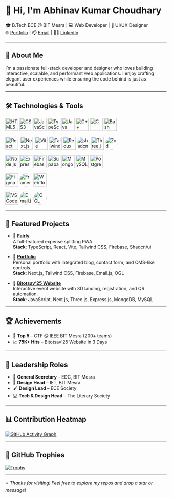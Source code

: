 # 👋 Hi, I'm Abhinav Kumar Choudhary

🎓 B.Tech ECE @ BIT Mesra | 💻 Web Developer | 🎨 UI/UX Designer  
🌐 [Portfolio](https://abhi1264.vercel.app/) | 📫 [Email](mailto:abhinav.kumar.1264@gmail.com) | 🧑‍💼 [LinkedIn](https://www.linkedin.com/in/abhi1264/)  

---

## 🚀 About Me

I’m a passionate full-stack developer and designer who loves building interactive, scalable, and performant web applications. I enjoy crafting elegant user experiences while ensuring the code behind is just as beautiful.

---

## 🛠️ Technologies & Tools

<p align="left">

  <!-- Languages -->
  <a href="https://developer.mozilla.org/en-US/docs/Web/HTML"><img src="https://cdn.jsdelivr.net/gh/devicons/devicon/icons/html5/html5-original.svg" height="40" alt="HTML5"/></a>
  <a href="https://developer.mozilla.org/en-US/docs/Web/CSS"><img src="https://cdn.jsdelivr.net/gh/devicons/devicon/icons/css3/css3-original.svg" height="40" alt="CSS3"/></a>
  <a href="https://developer.mozilla.org/en-US/docs/Web/JavaScript"><img src="https://cdn.jsdelivr.net/gh/devicons/devicon/icons/javascript/javascript-original.svg" height="40" alt="JavaScript"/></a>
  <a href="https://www.typescriptlang.org/"><img src="https://cdn.jsdelivr.net/gh/devicons/devicon/icons/typescript/typescript-original.svg" height="40" alt="TypeScript"/></a>
  <a href="https://www.java.com/"><img src="https://cdn.jsdelivr.net/gh/devicons/devicon/icons/java/java-original.svg" height="40" alt="Java"/></a>
  <a href="https://isocpp.org/"><img src="https://cdn.jsdelivr.net/gh/devicons/devicon/icons/cplusplus/cplusplus-original.svg" height="40" alt="C++"/></a>
  <a href="https://en.wikipedia.org/wiki/C_(programming_language)"><img src="https://cdn.jsdelivr.net/gh/devicons/devicon/icons/c/c-original.svg" height="40" alt="C"/></a>
  <a href="https://www.gnu.org/software/bash/"><img src="https://cdn.jsdelivr.net/gh/devicons/devicon/icons/bash/bash-original.svg" height="40" alt="Bash"/></a>

  <!-- Frontend -->
  <a href="https://reactjs.org/"><img src="https://cdn.jsdelivr.net/gh/devicons/devicon/icons/react/react-original.svg" height="40" alt="React"/></a>
  <a href="https://nextjs.org/"><img src="https://cdn.jsdelivr.net/gh/devicons/devicon/icons/nextjs/nextjs-original.svg" height="40" alt="Next.js" style="background-color:white; padding:2px; border-radius:4px;"/></a>
  <a href="https://vitejs.dev/"><img src="https://vitejs.dev/logo.svg" height="40" alt="Vite"/></a>
  <a href="https://tailwindcss.com/"><img src="https://www.vectorlogo.zone/logos/tailwindcss/tailwindcss-icon.svg" height="40" alt="Tailwind CSS"/></a>
  <a href="https://redux.js.org/"><img src="https://cdn.jsdelivr.net/gh/devicons/devicon/icons/redux/redux-original.svg" height="40" alt="Redux"/></a>
  <a href="https://ui.shadcn.com/"><img src="https://avatars.githubusercontent.com/u/139895814?s=200&v=4" height="40" alt="shadcn/ui" style="border-radius:50%"/></a>
  <a href="https://threejs.org/"><img src="https://raw.githubusercontent.com/mrdoob/three.js/dev/files/icon.svg" height="40" alt="Three.js"/></a>
  <a href="https://zod.dev/"><img src="https://avatars.githubusercontent.com/u/84388698?s=200&v=4" height="40" alt="Zod" style="border-radius:50%"/></a>

  <!-- Backend & DB -->
  <a href="https://nodejs.org/"><img src="https://cdn.jsdelivr.net/gh/devicons/devicon/icons/nodejs/nodejs-original.svg" height="40" alt="Node.js"/></a>
  <a href="https://expressjs.com/"><img src="https://cdn.jsdelivr.net/gh/devicons/devicon/icons/express/express-original.svg" height="40" alt="Express.js"/></a>
  <a href="https://firebase.google.com/"><img src="https://cdn.jsdelivr.net/gh/devicons/devicon/icons/firebase/firebase-plain.svg" height="40" alt="Firebase"/></a>
  <a href="https://supabase.com/"><img src="https://seeklogo.com/images/S/supabase-logo-DCC676FFE2-seeklogo.com.png" height="40" alt="Supabase"/></a>
  <a href="https://www.mongodb.com/"><img src="https://cdn.jsdelivr.net/gh/devicons/devicon/icons/mongodb/mongodb-original.svg" height="40" alt="MongoDB"/></a>
  <a href="https://www.mysql.com/"><img src="https://cdn.jsdelivr.net/gh/devicons/devicon/icons/mysql/mysql-original.svg" height="40" alt="MySQL"/></a>
  <a href="https://www.postgresql.org/"><img src="https://cdn.jsdelivr.net/gh/devicons/devicon/icons/postgresql/postgresql-original.svg" height="40" alt="PostgreSQL"/></a>

  <!-- Design Tools -->
  <a href="https://www.figma.com/"><img src="https://cdn.jsdelivr.net/gh/devicons/devicon/icons/figma/figma-original.svg" height="40" alt="Figma"/></a>
  <a href="https://www.framer.com/"><img src="https://avatars.githubusercontent.com/u/47217446?s=200&v=4" height="40" alt="Framer" style="border-radius:50%"/></a>
  <a href="https://webflow.com/"><img src="https://uploads-ssl.webflow.com/5f64c6d5fd6d2361c6e3cfcd/639247aff11a4e0f5c203e1f_Webflow%20Logo%20Icon.png" height="40" alt="Webflow"/></a>

  <!-- Others -->
  <a href="https://code.visualstudio.com/"><img src="https://cdn.jsdelivr.net/gh/devicons/devicon/icons/vscode/vscode-original.svg" height="40" alt="VS Code"/></a>
  <a href="https://www.emailjs.com/"><img src="https://avatars.githubusercontent.com/u/47101361?s=200&v=4" height="40" alt="Email.js" style="border-radius:50%"/></a>
  <a href="https://oframe.github.io/ogl/"><img src="https://avatars.githubusercontent.com/u/66432447?s=200&v=4" height="40" alt="OGL" style="border-radius:50%"/></a>

</p>


---

## 🧾 Featured Projects

- 🔗 [**Fairly**](https://github.com/Abhi1264/fairly)  
  A full-featured expense splitting PWA.  
  **Stack**: TypeScript, React, Vite, Tailwind CSS, Firebase, Shadcn/ui

- 🔗 [**Portfolio**](https://github.com/Abhi1264/Portfolio)  
  Personal portfolio with integrated blog, contact form, and CMS-like controls.  
  **Stack**: Next.js, Tailwind CSS, Firebase, Email.js, OGL

- 🔗 [**Bitotsav’25 Website**](https://github.com/bitotsav-fest/website)  
  Interactive event website with 3D landing, registration, and QR automation.  
  **Stack**: JavaScript, Next.js, Three.js, Express.js, MongoDB, MySQL

---

## 🏆 Achievements

- 🥇 **Top 5** – CTF @ IEEE BIT Mesra (200+ teams)
- 📈 **75K+ Hits** – Bitotsav’25 Website in 3 Days

---

## 👥 Leadership Roles

- 🎯 **General Secretary** – EDC, BIT Mesra  
- 🎨 **Design Head** – IET, BIT Mesra  
- 🖌️ **Design Lead** – ECE Society  
- 💻 **Tech & Design Head** – The Literary Society

---

## 📊 Contribution Heatmap

[![GitHub Activity Graph](https://github-readme-activity-graph.cyclic.app/graph?username=Abhi1264&theme=tokyo-night)](https://github.com/Abhi1264/github-readme-activity-graph)

---

## 🧸 GitHub Trophies

[![Trophy](https://github-profile-trophy.vercel.app/?username=Abhi1264&theme=monokai&column=6)](https://github.com/Abhi1264/github-profile-trophy)

---

⭐️ *Thanks for visiting! Feel free to explore my repos and drop a star or message!*
